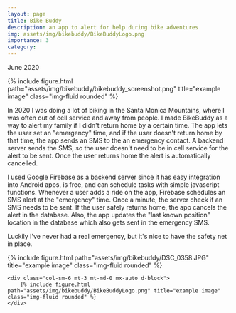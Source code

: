 ```yaml
---
layout: page
title: Bike Buddy
description: an app to alert for help during bike adventures
img: assets/img/bikebuddy/BikeBuddyLogo.png
importance: 3
category:
---
```

June 2020

<div class="row">
    <div class="col-5 col-sm-5 mt-3 mt-md-0 mx-auto d-block">
        {% include figure.html path="assets/img/bikebuddy/bikebuddy_screenshot.png" title="example image" class="img-fluid rounded" %}
    </div>
</div>


In 2020 I was doing a lot of biking in the Santa Monica Mountains, where I was often out of cell service and away from
people. I made BikeBuddy as a way to alert my family if I didn't return home by a certain time. The app lets the user
set an "emergency" time, and if the user doesn't return home by that time, the app sends an SMS to the an emergency contact.
A backend server sends the SMS, so the user doesn't need to be in cell service for the alert to be sent. Once the user
returns home the alert is automatically cancelled.

I used Google Firebase as a backend server since it has easy integration into Android apps, is free, and can schedule
tasks with simple javascript functions. Whenever a user adds a ride on the app, Firebase schedules an SMS alert at the 
"emergency" time. Once a minute, the server check if an SMS needs to be sent. If the user 
safely returns home, the app cancels the alert in the database. Also, the app updates the "last known position" location in the database
which also gets sent in the emergency SMS.

Luckily I've never had a real emergency, but it's nice to have the safety net in place.

<div class="row">
    <div class="col-sm-6 mt-3 mt-md-0 mx-auto d-block">
        {% include figure.html path="assets/img/bikebuddy/DSC_0358.JPG" title="example image" class="img-fluid rounded" %}
    </div>

    <div class="col-sm-6 mt-3 mt-md-0 mx-auto d-block">
        {% include figure.html path="assets/img/bikebuddy/BikeBuddyLogo.png" title="example image" class="img-fluid rounded" %}
    </div>
</div>







